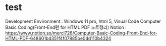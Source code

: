 # test
Development Environment : Windows 11 pro, html 5, Visual Code
Computer Basic Coding(Front-End편 for HTML PDF 노트정리) Notion : https://www.notion.so/merci726/Computer-Basic-Coding-Front-End-for-HTML-PDF-648601bd351f4f07885be0dd110b4324
